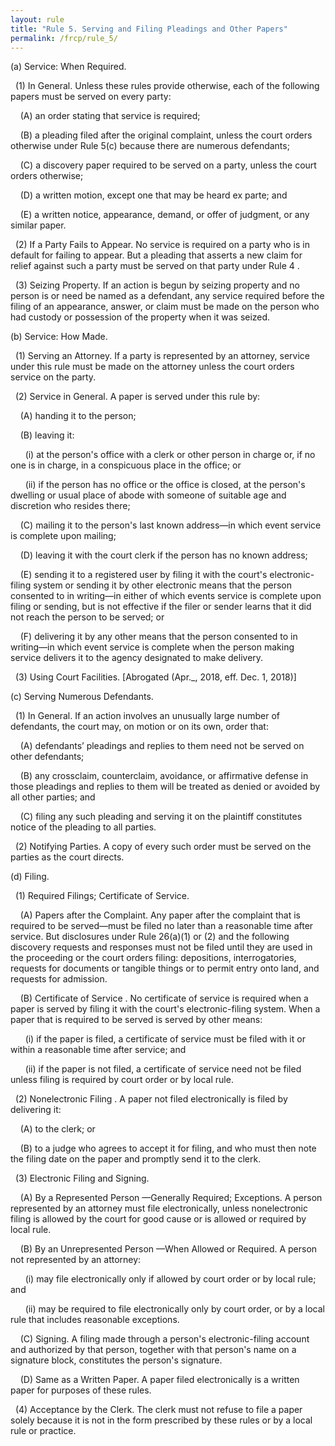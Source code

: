 ```yaml
---
layout: rule
title: "Rule 5. Serving and Filing Pleadings and Other Papers"
permalink: /frcp/rule_5/
---
```


(a) Service: When Required.


&nbsp;&nbsp;(1) In General. Unless these rules provide otherwise, each of the following papers must be served on every party:


&nbsp;&nbsp;&nbsp;&nbsp;(A) an order stating that service is required;


&nbsp;&nbsp;&nbsp;&nbsp;(B) a pleading filed after the original complaint, unless the court orders otherwise under Rule 5(c) because there are numerous defendants;


&nbsp;&nbsp;&nbsp;&nbsp;(C) a discovery paper required to be served on a party, unless the court orders otherwise;


&nbsp;&nbsp;&nbsp;&nbsp;(D) a written motion, except one that may be heard ex parte; and


&nbsp;&nbsp;&nbsp;&nbsp;(E) a written notice, appearance, demand, or offer of judgment, or any similar paper.


&nbsp;&nbsp;(2) If a Party Fails to Appear. No service is required on a party who is in default for failing to appear. But a pleading that asserts a new claim for relief against such a party must be served on that party under Rule 4 .


&nbsp;&nbsp;(3) Seizing Property. If an action is begun by seizing property and no person is or need be named as a defendant, any service required before the filing of an appearance, answer, or claim must be made on the person who had custody or possession of the property when it was seized.


(b) Service: How Made.


&nbsp;&nbsp;(1) Serving an Attorney. If a party is represented by an attorney, service under this rule must be made on the attorney unless the court orders service on the party.


&nbsp;&nbsp;(2) Service in General. A paper is served under this rule by:


&nbsp;&nbsp;&nbsp;&nbsp;(A) handing it to the person;


&nbsp;&nbsp;&nbsp;&nbsp;(B) leaving it:


&nbsp;&nbsp;&nbsp;&nbsp;&nbsp;&nbsp;(i) at the person's office with a clerk or other person in charge or, if no one is in charge, in a conspicuous place in the office; or


&nbsp;&nbsp;&nbsp;&nbsp;&nbsp;&nbsp;(ii) if the person has no office or the office is closed, at the person's dwelling or usual place of abode with someone of suitable age and discretion who resides there;


&nbsp;&nbsp;&nbsp;&nbsp;(C) mailing it to the person's last known address—in which event service is complete upon mailing;


&nbsp;&nbsp;&nbsp;&nbsp;(D) leaving it with the court clerk if the person has no known address;


&nbsp;&nbsp;&nbsp;&nbsp;(E) sending it to a registered user by filing it with the court's electronic-filing system or sending it by other electronic means that the person consented to in writing—in either of which events service is complete upon filing or sending, but is not effective if the filer or sender learns that it did not reach the person to be served; or


&nbsp;&nbsp;&nbsp;&nbsp;(F) delivering it by any other means that the person consented to in writing—in which event service is complete when the person making service delivers it to the agency designated to make delivery.


&nbsp;&nbsp;(3) Using Court Facilities. [Abrogated (Apr._, 2018, eff. Dec. 1, 2018)]


(c) Serving Numerous Defendants.


&nbsp;&nbsp;(1) In General. If an action involves an unusually large number of defendants, the court may, on motion or on its own, order that:


&nbsp;&nbsp;&nbsp;&nbsp;(A) defendants’ pleadings and replies to them need not be served on other defendants;


&nbsp;&nbsp;&nbsp;&nbsp;(B) any crossclaim, counterclaim, avoidance, or affirmative defense in those pleadings and replies to them will be treated as denied or avoided by all other parties; and


&nbsp;&nbsp;&nbsp;&nbsp;(C) filing any such pleading and serving it on the plaintiff constitutes notice of the pleading to all parties.


&nbsp;&nbsp;(2) Notifying Parties. A copy of every such order must be served on the parties as the court directs.


(d) Filing.


&nbsp;&nbsp;(1) Required Filings; Certificate of Service.


&nbsp;&nbsp;&nbsp;&nbsp;(A) Papers after the Complaint. Any paper after the complaint that is required to be served—must be filed no later than a reasonable time after service. But disclosures under Rule 26(a)(1) or (2) and the following discovery requests and responses must not be filed until they are used in the proceeding or the court orders filing: depositions, interrogatories, requests for documents or tangible things or to permit entry onto land, and requests for admission.


&nbsp;&nbsp;&nbsp;&nbsp;(B) Certificate of Service . No certificate of service is required when a paper is served by filing it with the court's electronic-filing system. When a paper that is required to be served is served by other means:


&nbsp;&nbsp;&nbsp;&nbsp;&nbsp;&nbsp;(i) if the paper is filed, a certificate of service must be filed with it or within a reasonable time after service; and


&nbsp;&nbsp;&nbsp;&nbsp;&nbsp;&nbsp;(ii) if the paper is not filed, a certificate of service need not be filed unless filing is required by court order or by local rule.


&nbsp;&nbsp;(2) Nonelectronic Filing . A paper not filed electronically is filed by delivering it:


&nbsp;&nbsp;&nbsp;&nbsp;(A) to the clerk; or


&nbsp;&nbsp;&nbsp;&nbsp;(B) to a judge who agrees to accept it for filing, and who must then note the filing date on the paper and promptly send it to the clerk.


&nbsp;&nbsp;(3) Electronic Filing and Signing.


&nbsp;&nbsp;&nbsp;&nbsp;(A) By a Represented Person —Generally Required; Exceptions. A person represented by an attorney must file electronically, unless nonelectronic filing is allowed by the court for good cause or is allowed or required by local rule.


&nbsp;&nbsp;&nbsp;&nbsp;(B) By an Unrepresented Person —When Allowed or Required. A person not represented by an attorney:


&nbsp;&nbsp;&nbsp;&nbsp;&nbsp;&nbsp;(i) may file electronically only if allowed by court order or by local rule; and


&nbsp;&nbsp;&nbsp;&nbsp;&nbsp;&nbsp;(ii) may be required to file electronically only by court order, or by a local rule that includes reasonable exceptions.


&nbsp;&nbsp;&nbsp;&nbsp;(C) Signing. A filing made through a person's electronic-filing account and authorized by that person, together with that person's name on a signature block, constitutes the person's signature.


&nbsp;&nbsp;&nbsp;&nbsp;(D) Same as a Written Paper. A paper filed electronically is a written paper for purposes of these rules.


&nbsp;&nbsp;(4) Acceptance by the Clerk. The clerk must not refuse to file a paper solely because it is not in the form prescribed by these rules or by a local rule or practice.